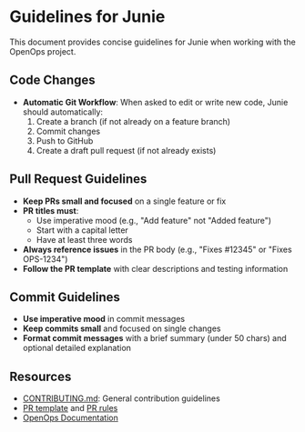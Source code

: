 # Guidelines for Junie

This document provides concise guidelines for Junie when working with the OpenOps project.

## Code Changes

- **Automatic Git Workflow**: When asked to edit or write new code, Junie should automatically:
  1. Create a branch (if not already on a feature branch)
  2. Commit changes
  3. Push to GitHub
  4. Create a draft pull request (if not already exists)

## Pull Request Guidelines

- **Keep PRs small and focused** on a single feature or fix
- **PR titles must**:
  - Use imperative mood (e.g., "Add feature" not "Added feature")
  - Start with a capital letter
  - Have at least three words
- **Always reference issues** in the PR body (e.g., "Fixes #12345" or "Fixes OPS-1234")
- **Follow the PR template** with clear descriptions and testing information

## Commit Guidelines

- **Use imperative mood** in commit messages
- **Keep commits small** and focused on single changes
- **Format commit messages** with a brief summary (under 50 chars) and optional detailed explanation

## Resources

- [CONTRIBUTING.md](../CONTRIBUTING.md): General contribution guidelines
- [PR template](../.github/pull_request_template.md) and [PR rules](../.github/prlint.json)
- [OpenOps Documentation](https://docs.openops.com)
